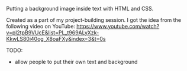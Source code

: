 Putting a background image inside text with HTML and CSS.

Created as a part of my project-building session. I got the idea from the following video on YouTube:
https://www.youtube.com/watch?v=pl2tpB9VUcE&list=PL_t969ALyXzk-KkwLS80i40og_X8oaFXy&index=3&t=0s

TODO:
- allow people to put their own text and background
